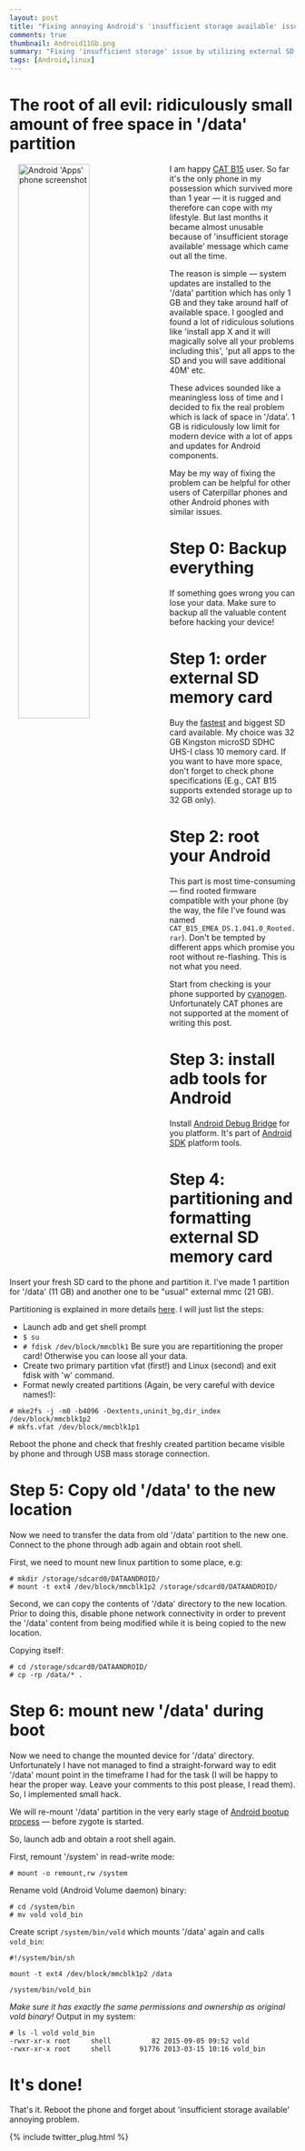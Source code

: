 ```yaml
---
layout: post
title: "Fixing annoying Android's 'insufficient storage available' issue"
comments: true
thumbnail: Android11Gb.png
summary: "Fixing 'insufficient storage' issue by utilizing external SD card, rooted image and fdisk/mkfs/mount. Describes procedure for CAT B15 phone but can be used with other Android phones as well"
tags: [Android,linux]
---
```


# The root of all evil: ridiculously small amount of free space in '/data' partition

<img src="{{site.baseurl}}/public/images/Android11Gb-goal.png" width="50%" alt="Android 'Apps' phone screenshot" align="left" style="margin: 0px 15px">

I am happy [CAT B15](http://www.catphones.com/phones/b15q-smartphone/) user. So far it's the only phone in my possession which survived more than 1 year — it is rugged and therefore
can cope with my lifestyle. But last months it became almost unusable because of 'insufficient storage available' message which came out all the time.

The reason is simple — system updates are installed to the '/data' partition which has only 1 GB and they take around half of available space.
I googled and found a lot of ridiculous solutions like 'install app X and it will magically solve all your problems including this', 'put all apps to the SD and you will save additional 40M' etc.


These advices sounded like a meaningless loss of time and I decided to fix the real problem which is lack of space in '/data'.
1 GB is ridiculously low limit for modern device with a lot of apps and updates for Android components.

May be my way of fixing the problem can be helpful for other users of Caterpillar phones and other Android phones with similar issues.

<!--break-->

# Step 0: Backup everything

If something goes wrong you can lose your data. Make sure to backup all the valuable content before hacking your device!

# Step 1: order external SD memory card

Buy the [fastest](https://www.sdcard.org/developers/overview/speed_class/) and biggest SD card available. My choice was 32 GB Kingston microSD SDHC UHS-I class 10 memory card. If you want to have
more space, don't forget to check phone specifications (E.g., CAT B15 supports extended storage up to 32 GB only).

# Step 2: root your Android

This part is most time-consuming — find rooted firmware compatible with your phone (by the way, the file I've found was named ```CAT_B15_EMEA_DS.1.041.0_Rooted.rar```). Don't be tempted by different
apps which promise you root without re-flashing. This is not what you need.

Start from checking is your phone supported by [cyanogen](http://wiki.cyanogenmod.org/w/Devices). Unfortunately CAT phones are not supported at the moment of writing this post.

# Step 3: install adb tools for Android

Install [Android Debug Bridge](http://developer.android.com/tools/help/adb.html) for you platform. It's part of [Android SDK](https://developer.android.com/sdk/installing/index.html) platform
tools.

# Step 4: partitioning and formatting external SD memory card

Insert your fresh SD card to the phone and partition it. I've made 1 partition for '/data' (11 GB) and another one to be "usual" external mmc (21 GB).

Partitioning is explained in more details [here](http://forum.xda-developers.com/showthread.php?t=907436). I will just list the steps:

+ Launch adb and get shell prompt
+ ```$ su```
+ ```# fdisk /dev/block/mmcblk1```  Be sure you are repartitioning the proper card! Otherwise you can loose all your data.
+ Create two primary partition vfat (first!) and Linux (second) and exit fdisk with 'w' command.
+ Format newly created partitions (Again, be very careful with device names!):

```
# mke2fs -j -m0 -b4096 -Oextents,uninit_bg,dir_index /dev/block/mmcblk1p2
# mkfs.vfat /dev/block/mmcblk1p1

```

Reboot the phone and check that freshly created partition became visible by phone and through USB mass storage connection.

# Step 5: Copy old '/data' to the new location

Now we need to transfer the data from old '/data' partition to the new one. Connect to the phone through adb again and obtain root shell.

First, we need to mount new linux partition to some place, e.g:

```
# mkdir /storage/sdcard0/DATAANDROID/
# mount -t ext4 /dev/block/mmcblk1p2 /storage/sdcard0/DATAANDROID/
```

Second, we can copy the contents of '/data' directory to the new location. Prior to doing this, disable phone network connectivity in order to prevent the '/data' content from being
modified while it is being copied to the new location.

Copying itself:

```
# cd /storage/sdcard0/DATAANDROID/
# cp -rp /data/* .
```

# Step 6: mount new '/data' during boot

Now we need to change the mounted device  for '/data' directory. Unfortunately I have not managed to find a straight-forward way to edit '/data' mount point in the timeframe I had for the task
(I will be happy to hear the proper way.  Leave your comments to this post please, I read them). So, I implemented small hack.

We will re-mount '/data' partition in the very early stage of [Android bootup process](https://community.freescale.com/docs/DOC-102546) — before zygote is started.

So, launch adb and obtain a root shell again.

First, remount '/system' in read-write mode:

```
# mount -o remount,rw /system
```

Rename vold (Android Volume daemon) binary:

```
# cd /system/bin
# mv vold vold_bin
```

Create script ```/system/bin/vold``` which mounts '/data' again and calls ```vold_bin```:

```
#!/system/bin/sh

mount -t ext4 /dev/block/mmcblk1p2 /data

/system/bin/vold_bin

```

*Make sure it has exactly the same permissions and ownership as original vold binary!* Output in my system:

```
# ls -l vold vold_bin
-rwxr-xr-x root     shell          82 2015-09-05 09:52 vold
-rwxr-xr-x root     shell       91776 2013-03-15 10:16 vold_bin
```

# It's done!

That's it. Reboot the phone and forget about 'insufficient storage available' annoying problem.

{% include twitter_plug.html %}

